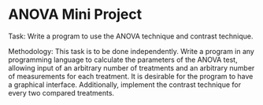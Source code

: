 # ANOVA Mini Project

Task: Write a program to use the ANOVA technique and contrast technique.

Methodology: This task is to be done independently. Write a program in any programming language to calculate the parameters of the ANOVA test, allowing input of an arbitrary number of treatments and an arbitrary number of measurements for each treatment. It is desirable for the program to have a graphical interface. Additionally, implement the contrast technique for every two compared treatments.
